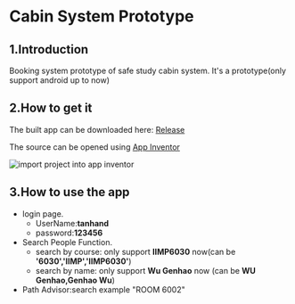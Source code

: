 # Cabin System Prototype
## 1.Introduction
Booking system prototype of safe study cabin system. It's a prototype(only support android up to now)

## 2.How to get it
The built app can be downloaded here: [Release](https://github.com/qqblack/CabinSystemPrototype/releases)

The source can be opened using [App Inventor](https://appinventor.mit.edu/)

![import project into app inventor](https://user-images.githubusercontent.com/25791058/102513751-93a99980-40c6-11eb-9fac-35be161b029d.png)

## 3.How to use the app
* login page.
  * UserName:**tanhand**
  * password:**123456**
* Search People Function.
  * search by course: only support **IIMP6030** now(can be **'6030','IIMP','IIMP6030'**)
  * search by name: only support **Wu Genhao**  now (can be **WU Genhao,Genhao Wu**)
* Path Advisor:search example "ROOM 6002"
